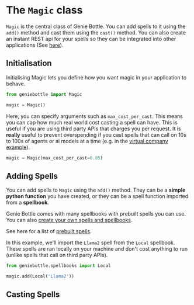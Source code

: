# The `Magic` class

`Magic` is the central class of Genie Bottle. 
You can add spells to it using the `add()` method and cast them using the `cast()` method. 
You can also create an instant REST api for your spells so they can be integrated into other applications (See [here]()).


## Initialisation

Initialising Magic lets you define how you want magic in your application to behave.

```python
from geniebottle import Magic

magic = Magic()
```

Here, you can specify arguments such as `max_cost_per_cast`. This means you can cap how much real world cost casting a spell
can have. This is useful if you are using third party APIs that charges you per request. It is **really** useful to prevent
overspending if you cast spells that can call on 10s to 100s of agents or ai models at a time (e.g. in the [virtual company example]()).

```python
magic = Magic(max_cost_per_cast=0.05)
```


## Adding Spells

You can add spells to `Magic` using the `add()` method. They can be a **simple python function** you have created, or they
can be a spell function imported from a **spellbook**.

Genie Bottle comes with many spellbooks with prebuilt spells you can use. You can also [create your own spells and spellbooks]().

See here for a list of [prebuilt spells](). 

In this example, we'll import the `Llama2` spell from the `Local` spellbook. These spells are ran locally on your machine and don't
cost anything to run (unlike spells that call on third party APIs).

```python
from geniebottle.spellbooks import Local

magic.add(Local('Llama2'))
```


## Casting Spells
